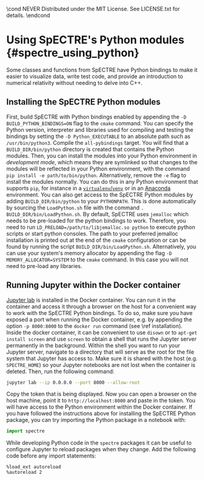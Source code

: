 \cond NEVER
Distributed under the MIT License.
See LICENSE.txt for details.
\endcond
# Using SpECTRE's Python modules {#spectre_using_python}

Some classes and functions from SpECTRE have Python bindings to make it easier
to visualize data, write test code, and provide an introduction to numerical
relativity without needing to delve into C++.

## Installing the SpECTRE Python modules

First, build SpECTRE with Python bindings enabled by appending the
`-D BUILD_PYTHON_BINDINGS=ON` flag to the `cmake` command. You can specify the
Python version, interpreter and libraries used for compiling and testing the
bindings by setting the `-D Python_EXECUTABLE` to an absolute path such as
`/usr/bin/python3`. Compile the `all-pybindings` target. You will find that
a `BUILD_DIR/bin/python` directory is created that contains the Python modules.
Then, you can install the modules into your Python environment in
_development mode_, which means they are symlinked so that changes to the
modules will be reflected in your Python environment, with the command
`pip install -e path/to/bin/python`. Alternatively, remove the `-e` flag to
install the modules normally. You can do this in any Python environment that
supports `pip`, for instance in a
[`virtualenv`/`venv`](https://docs.python.org/3/tutorial/venv.html) or in an
[Anaconda](https://www.anaconda.com/distribution/) environment. You can also get
access to the SpECTRE Python modules by adding  `BUILD_DIR/bin/python` to your
`PYTHONPATH`. This is done automatically by sourcing the `LoadPython.sh` file
with the command `. BUILD_DIR/bin/LoadPython.sh`. By default, SpECTRE uses
`jemalloc` which needs to be pre-loaded for the python bindings to work.
Therefore, you need to run `LD_PRELOAD=/path/to/libjemalloc.so python`
to execute python scripts or start python consoles. The path to your preferred
jemalloc installation is printed out at the end of the `cmake`
configuration or can be found by running the script
`BUILD_DIR/bin/LoadPython.sh`. Alternatively, you can use your system's memory
allocator by appending the flag `-D MEMORY_ALLOCATOR=SYSTEM` to the `cmake`
command. In this case you will not need to pre-load any libraries.

## Running Jupyter within the Docker container

[Jupyter lab](https://jupyterlab.readthedocs.io/) is installed in the Docker
container. You can run it in the container and access it through a browser on
the host for a convenient way to work with the SpECTRE Python bindings. To do
so, make sure you have exposed a port when running the Docker container, e.g.
by appending the option `-p 8000:8000` to the `docker run` command (see
\ref installation). Inside the docker container, it can be convenient to
use `disown` or to `apt-get install screen` and use `screen` to obtain a shell
that runs the Jupyter server permanently in the background. Within the shell you
want to run your Jupyter server, navigate to a directory that will serve as the
root for the file system that Jupyter has access to. Make sure it is shared with
the host (e.g. `SPECTRE_HOME`) so your Jupyter notebooks are not lost when the
container is deleted. Then, run the following command:

```sh
jupyter lab --ip 0.0.0.0 --port 8000 --allow-root
```

Copy the token that is being displayed. Now you can open a browser on the host
machine, point it to `http://localhost:8000` and paste in the token. You will
have access to the Python environment within the Docker container. If you have
followed the instructions above for installing the SpECTRE Python package,
you can try importing the Python package in a notebook with:

```py
import spectre
```

While developing Python code in the `spectre` packages it can be useful to
configure Jupyter to reload packages when they change. Add the following code
before any import statements:

```
%load_ext autoreload
%autoreload 2
```
